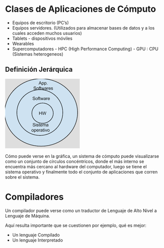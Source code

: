 # Clases de Aplicaciones de Cómputo

* Equipos de escritorio (PC’s)
* Equipos servidores. (Utilizados para almacenar bases de datos y a los cuales acceden muchos usuarios)
* Tablets - dispositivos móviles
* Wearables
* Supercomputadores - HPC (High Performance Computing) - GPU : CPU (Sistemas heterogeneos)

## Definición Jerárquica

![Jerarquia](./images/jerarquica.png "Definición Jerárquica de los Sistemas de Cómputo")

Cómo puede verse en la gráfica, un sistema de cómputo puede visualizarse como un 
conjunto de círculos concéntricos, donde el más interno se encuentra más cercano al
hardware del computador, luego se tiene el sistema operativo y finalmente todo el
conjunto de aplicaciones que corren sobre el sistema.

# Compiladores

Un compilador puede verse como un traductor de Lenguaje de Alto Nivel a Lenguaje de
Máquina.

Aquí resulta importante que se cuestionen por ejemplo, qué es mejor:

* Un lenguaje Compilado
* Un lenguaje Interpretado
